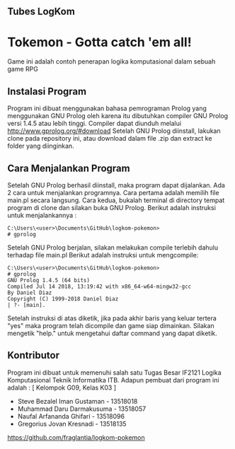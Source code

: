 ## Tubes LogKom
# Tokemon - Gotta catch 'em all!

Game ini adalah contoh penerapan logika komputasional dalam sebuah game RPG

## Instalasi Program

Program ini dibuat menggunakan bahasa pemrograman Prolog yang menggunakan GNU Prolog oleh karena itu dibutuhkan compiler GNU Prolog versi 1.4.5 atau lebih tinggi. Compiler dapat diunduh melalui http://www.gprolog.org/#download
Setelah GNU Prolog diinstall, lakukan clone pada repository ini, atau download dalam file .zip dan extract ke folder yang diinginkan.

## Cara Menjalankan Program

Setelah GNU Prolog berhasil diinstall, maka program dapat dijalankan. Ada 2 cara untuk menjalankan programnya.
Cara pertama adalah memilih file main.pl secara langsung. Cara kedua, bukalah terminal di directory tempat program di clone dan silakan buka GNU Prolog. Berikut adalah instruksi untuk menjalankannya :
```
C:\Users\<user>\Documents\GitHub\logkom-pokemon>
# gprolog
```
Setelah GNU Prolog berjalan, silakan melakukan compile terlebih dahulu terhadap file main.pl Berikut adalah instruksi untuk mengcompile:

```
C:\Users\<user>\Documents\GitHub\logkom-pokemon>
# gprolog
GNU Prolog 1.4.5 (64 bits)
Compiled Jul 14 2018, 13:19:42 with x86_64-w64-mingw32-gcc
By Daniel Diaz
Copyright (C) 1999-2018 Daniel Diaz
| ?- [main].
```

Setelah instruksi di atas diketik, jika pada akhir baris yang keluar tertera "yes" maka program telah dicompile dan game siap dimainkan. Silakan mengetik "help." untuk mengetahui daftar command yang dapat diketik.

## Kontributor
Program ini dibuat untuk memenuhi salah satu Tugas Besar IF2121 Logika Komputasional Teknik Informatika ITB. Adapun pembuat dari program ini adalah :
[ Kelompok G09, Kelas K03 ]
* Steve Bezalel Iman Gustaman - 13518018
* Muhammad Daru Darmakusuma   - 13518057
* Naufal Arfananda Ghifari    - 13518096
* Gregorius Jovan Kresnadi    - 13518135 

https://github.com/fraglantia/logkom-pokemon